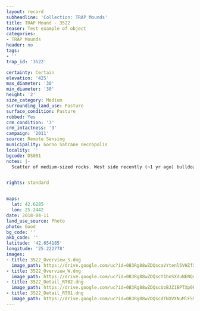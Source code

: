 ```yaml
---
layout: record
subheadline: 'Collection: TRAP Mounds'
title: TRAP Mound - 3522
teaser: Test example of object
categories:
- TRAP Mounds
header: no
tags:
- ''
trap_id: '3522'

certainty: Certain
elevation: '425'
max_diameter: '30'
min_diameter: '30'
height: '2'
size_category: Medium
surrounding_land_use: Pasture
surface_condition: Pasture
robbed: Yes
crm_condition: '3'
crm_intactness: '3'
campaign: '2011'
source: Remote Sensing
municipality: Gorno Sahrane necropolis
locality: ''
bgcode: DS001
notes: |-
  Scatter of medium-sized rocks. West side recently (~1 yr ago) bulldozed. Large hole filled with rubbish on N side and some old robbers' trench's. Urgent conservation recommended.


rights: standard


maps:
  lat: 42.6285
  lon: 25.2442
date: 2018-04-11
land_use_source: Photo
photo: Good
bg_code: ''
akb_code: ''
latitude: '42.654185'
longitude: '25.222778'
images:
- title: 3522_Overview_S.dng
  image_path: https://drive.google.com/uc?id=0B3Rg88wZDQscaVYtenl5VHZfXzg
- title: 3522_Overview_W.dng
  image_path: https://drive.google.com/uc?id=0B3Rg88wZDQscY1hnSXduNENQeFU
- title: 3522_Detail_RT02.dng
  image_path: https://drive.google.com/uc?id=0B3Rg88wZDQscUzBJZ1BPTXp0RU0
- title: 3522_Detail_RT01.dng
  image_path: https://drive.google.com/uc?id=0B3Rg88wZDQscdTNXVXNuMlFSVm8
---
```


